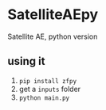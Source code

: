 # SatelliteAEpy
Satellite AE, python version

## using it

1. `pip install zfpy`
2. get a `inputs` folder
3. `python main.py`
